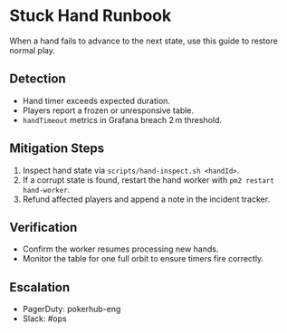# Stuck Hand Runbook

When a hand fails to advance to the next state, use this guide to restore normal play.

## Detection
- Hand timer exceeds expected duration.
- Players report a frozen or unresponsive table.
- `handTimeout` metrics in Grafana breach 2 m threshold.

## Mitigation Steps
1. Inspect hand state via `scripts/hand-inspect.sh <handId>`.
2. If a corrupt state is found, restart the hand worker with `pm2 restart hand-worker`.
3. Refund affected players and append a note in the incident tracker.

## Verification
- Confirm the worker resumes processing new hands.
- Monitor the table for one full orbit to ensure timers fire correctly.

## Escalation
- PagerDuty: pokerhub-eng
- Slack: #ops
